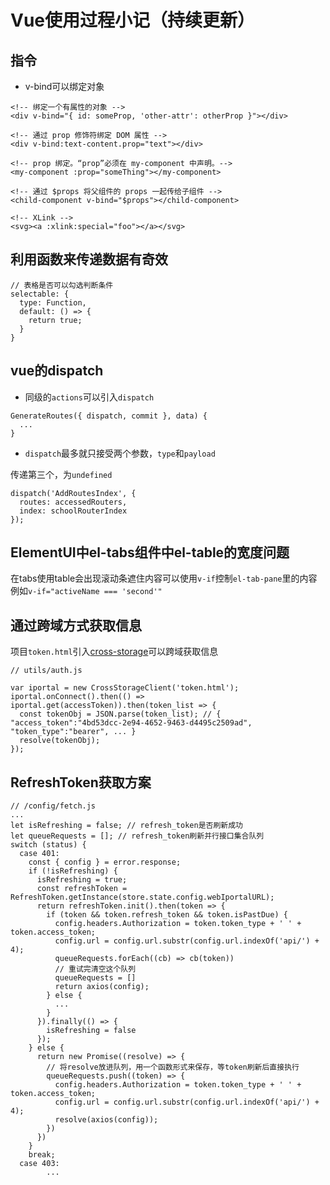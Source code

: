 # Vue使用过程小记（持续更新）

## 指令

* v-bind可以绑定对象

```
<!-- 绑定一个有属性的对象 -->
<div v-bind="{ id: someProp, 'other-attr': otherProp }"></div>

<!-- 通过 prop 修饰符绑定 DOM 属性 -->
<div v-bind:text-content.prop="text"></div>

<!-- prop 绑定。“prop”必须在 my-component 中声明。-->
<my-component :prop="someThing"></my-component>

<!-- 通过 $props 将父组件的 props 一起传给子组件 -->
<child-component v-bind="$props"></child-component>

<!-- XLink -->
<svg><a :xlink:special="foo"></a></svg>
```

## 利用函数来传递数据有奇效

```
// 表格是否可以勾选判断条件
selectable: {
  type: Function,
  default: () => {
    return true;
  }
}
```

## vue的dispatch

* 同级的`actions`可以引入`dispatch`

```
GenerateRoutes({ dispatch, commit }, data) {
  ...
}
```

* `dispatch`最多就只接受两个参数，`type`和`payload`

传递第三个，为`undefined`

```
dispatch('AddRoutesIndex', {
  routes: accessedRouters,
  index: schoolRouterIndex
});
```

## ElementUI中el-tabs组件中el-table的宽度问题

在tabs使用table会出现滚动条遮住内容可以使用`v-if`控制`el-tab-pane`里的内容
例如`v-if="activeName === 'second'"`

## 通过跨域方式获取信息

项目`token.html`引入[cross-storage](https://github.com/zendesk/cross-storage)可以跨域获取信息

```
// utils/auth.js

var iportal = new CrossStorageClient('token.html');
iportal.onConnect().then(() => iportal.get(accessToken)).then(token_list => {
  const tokenObj = JSON.parse(token_list); // { "access_token":"4bd53dcc-2e94-4652-9463-d4495c2509ad", "token_type":"bearer", ... }
  resolve(tokenObj);
});
```

## RefreshToken获取方案

```
// /config/fetch.js
...
let isRefreshing = false; // refresh_token是否刷新成功
let queueRequests = []; // refresh_token刷新并行接口集合队列
switch (status) {
  case 401:
    const { config } = error.response;
    if (!isRefreshing) {
      isRefreshing = true;
      const refreshToken = RefreshToken.getInstance(store.state.config.webIportalURL);
      return refreshToken.init().then(token => {
        if (token && token.refresh_token && token.isPastDue) {
          config.headers.Authorization = token.token_type + ' ' + token.access_token;
          config.url = config.url.substr(config.url.indexOf('api/') + 4);
          queueRequests.forEach((cb) => cb(token))
          // 重试完清空这个队列
          queueRequests = []
          return axios(config);
        } else {
          ...
        }
      }).finally(() => {
        isRefreshing = false
      });
    } else {
      return new Promise((resolve) => {
        // 将resolve放进队列，用一个函数形式来保存，等token刷新后直接执行
        queueRequests.push((token) => {
          config.headers.Authorization = token.token_type + ' ' + token.access_token;
          config.url = config.url.substr(config.url.indexOf('api/') + 4);
          resolve(axios(config));
        })
      })
    }      
    break;
  case 403:
        ...
```

